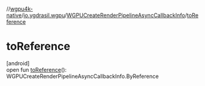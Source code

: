 //[wgpu4k-native](../../../index.md)/[io.ygdrasil.wgpu](../index.md)/[WGPUCreateRenderPipelineAsyncCallbackInfo](index.md)/[toReference](to-reference.md)

# toReference

[android]\
open fun [toReference](to-reference.md)(): WGPUCreateRenderPipelineAsyncCallbackInfo.ByReference